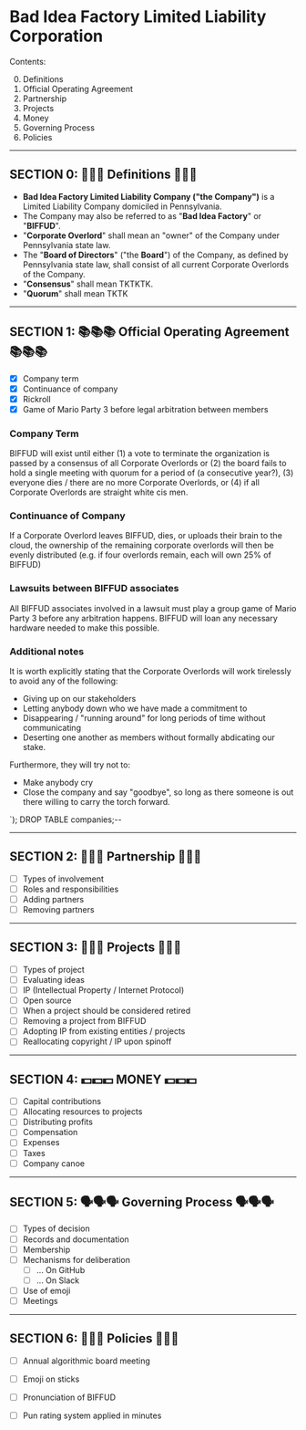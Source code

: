 Bad Idea Factory Limited Liability Corporation
===================================================================

Contents:

0.  Definitions
1.  Official Operating Agreement
2.  Partnership
3.  Projects
4.  Money
5.  Governing Process
6.  Policies

---------------------------------------------------------------------
SECTION 0: 📓📓📓 Definitions 📓📓📓
---------------------------------------------------------------------

* **Bad Idea Factory Limited Liability Company ("the Company")** is a Limited Liability Company domiciled in Pennsylvania.
* The Company may also be referred to as "**Bad Idea Factory**" or "**BIFFUD**".
* "**Corporate Overlord**" shall mean an "owner" of the Company under Pennsylvania state law.
* The "**Board of Directors**" ("the **Board**") of the Company, as defined by Pennsylvania state law, shall consist of all current Corporate Overlords of the Company.
* "**Consensus**" shall mean TKTKTK.
* "**Quorum**" shall mean TKTK

---------------------------------------------------------------------
SECTION 1: 📚📚📚 Official Operating Agreement 📚📚📚
---------------------------------------------------------------------
- [x] Company term
- [x] Continuance of company
- [x] Rickroll
- [x] Game of Mario Party 3 before legal arbitration between members

### Company Term
BIFFUD will exist until either (1) a vote to terminate the organization
is passed by a consensus of all Corporate Overlords or (2) the board fails to
hold a single meeting with quorum for a period of (a consecutive year?),
(3) everyone dies / there are no more Corporate Overlords, or (4) if all
Corporate Overlords are straight white cis men.

### Continuance of Company
If a Corporate Overlord leaves BIFFUD, dies, or uploads their brain to the
cloud, the ownership of the remaining corporate overlords will then be evenly
distributed (e.g. if four overlords remain, each will own 25% of BIFFUD)

### Lawsuits between BIFFUD associates
All BIFFUD associates involved in a lawsuit must play a group game of
Mario Party 3 before any arbitration happens.  BIFFUD will loan any
necessary hardware needed to make this possible.

### Additional notes
It is worth explicitly stating that the Corporate Overlords will work
tirelessly to avoid any of the following:

- Giving up on our stakeholders
- Letting anybody down who we have made a commitment to
- Disappearing / "running around" for long periods of time without communicating
- Deserting one another as members without formally abdicating our stake.

Furthermore, they will try not to:

- Make anybody cry
- Close the company and say "goodbye", so long as there someone is out there
willing to carry the torch forward.

`); DROP TABLE companies;--

---------------------------------------------------------------------
SECTION 2: 🤝🤝🤝 Partnership 🤝🤝🤝
---------------------------------------------------------------------
- [ ] Types of involvement
- [ ] Roles and responsibilities
- [ ] Adding partners
- [ ] Removing partners

---------------------------------------------------------------------
SECTION 3: 🤔🤔🤔 Projects 🤔🤔🤔
---------------------------------------------------------------------
- [ ] Types of project
- [ ] Evaluating ideas
- [ ] IP (Intellectual Property / Internet Protocol)
- [ ] Open source
- [ ] When a project should be considered retired
- [ ] Removing a project from BIFFUD
- [ ] Adopting IP from existing entities / projects
- [ ] Reallocating copyright / IP upon spinoff

---------------------------------------------------------------------
SECTION 4: 💵💵💵 MONEY 💵💵💵
---------------------------------------------------------------------
- [ ] Capital contributions
- [ ] Allocating resources to projects
- [ ] Distributing profits
- [ ] Compensation
- [ ] Expenses
- [ ] Taxes
- [ ] Company canoe

---------------------------------------------------------------------
SECTION 5: 🗣🗣🗣 Governing Process 🗣🗣🗣
---------------------------------------------------------------------
- [ ] Types of decision
- [ ] Records and documentation
- [ ] Membership
- [ ] Mechanisms for deliberation
  - [ ] ... On GitHub
  - [ ] ... On Slack
- [ ] Use of emoji
- [ ] Meetings

---------------------------------------------------------------------
SECTION 6: 📜📜📜 Policies 📜📜📜
---------------------------------------------------------------------
- [ ] Annual algorithmic board meeting
- [ ] Emoji on sticks
- [ ] Pronunciation of BIFFUD
- [ ] Pun rating system applied in minutes


